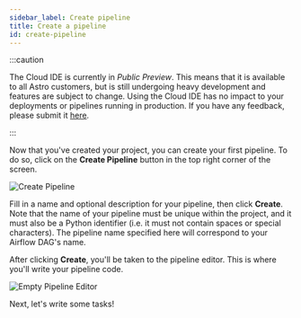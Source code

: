 ```yaml
---
sidebar_label: Create pipeline
title: Create a pipeline
id: create-pipeline
---
```


:::caution

<!-- id to make it easier to remove: cloud-ide-preview-banner -->

The Cloud IDE is currently in _Public Preview_. This means that it is available to all Astro customers, but is still undergoing heavy development and features are subject to change. Using the Cloud IDE has no impact to your deployments or pipelines running in production. If you have any feedback, please submit it [here](https://portal.productboard.com/75k8qmuqjacnrrnef446fggj).

:::

Now that you've created your project, you can create your first pipeline. To do so, click on the **Create Pipeline** button in the top right corner of the screen.

![Create Pipeline](/img/cloud-ide/create-pipeline.png)

Fill in a name and optional description for your pipeline, then click **Create**. Note that the name of your pipeline must be unique within the project, and it must also be a Python identifier (i.e. it must not contain spaces or special characters). The pipeline name specified here will correspond to your Airflow DAG's name.

After clicking **Create**, you'll be taken to the pipeline editor. This is where you'll write your pipeline code.

![Empty Pipeline Editor](/img/cloud-ide/empty-pipeline-editor.png)

Next, let's write some tasks!
